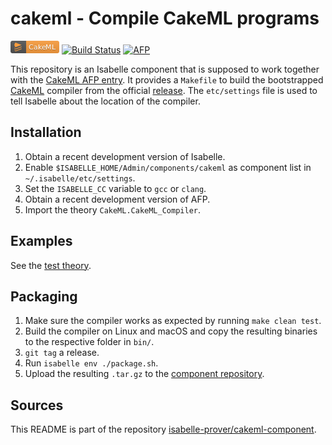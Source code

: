 cakeml - Compile CakeML programs
================================

[![CakeML](badge.png)](https://cakeml.org/)
[![Build Status](https://travis-ci.org/isabelle-prover/cakeml-component.svg?branch=master)](https://travis-ci.org/isabelle-prover/cakeml-component)
[![AFP](https://img.shields.io/badge/AFP-CakeML-yellow.svg)](https://devel.isa-afp.org/entries/CakeML.html)

This repository is an Isabelle component that is supposed to work together with the [CakeML AFP entry](https://devel.isa-afp.org/entries/CakeML.html).
It provides a `Makefile` to build the bootstrapped [CakeML](https://cakeml.org/) compiler from the official [release](https://github.com/CakeML/cakeml/releases).
The `etc/settings` file is used to tell Isabelle about the location of the compiler.

Installation
------------

1. Obtain a recent development version of Isabelle.
2. Enable `$ISABELLE_HOME/Admin/components/cakeml` as component list in `~/.isabelle/etc/settings`.
3. Set the `ISABELLE_CC` variable to `gcc` or `clang`.
4. Obtain a recent development version of AFP.
5. Import the theory `CakeML.CakeML_Compiler`.

Examples
--------

See the [test theory](https://devel.isa-afp.org/browser_info/current/AFP/CakeML/Compiler_Test.html).

Packaging
---------

1. Make sure the compiler works as expected by running `make clean test`.
2. Build the compiler on Linux and macOS and copy the resulting binaries to the respective folder in `bin/`.
3. `git tag` a release.
4. Run `isabelle env ./package.sh`.
5. Upload the resulting `.tar.gz` to the [component repository](https://isabelle.in.tum.de/components/).

Sources
-------

This README is part of the repository [isabelle-prover/cakeml-component](https://github.com/isabelle-prover/cakeml-component).
